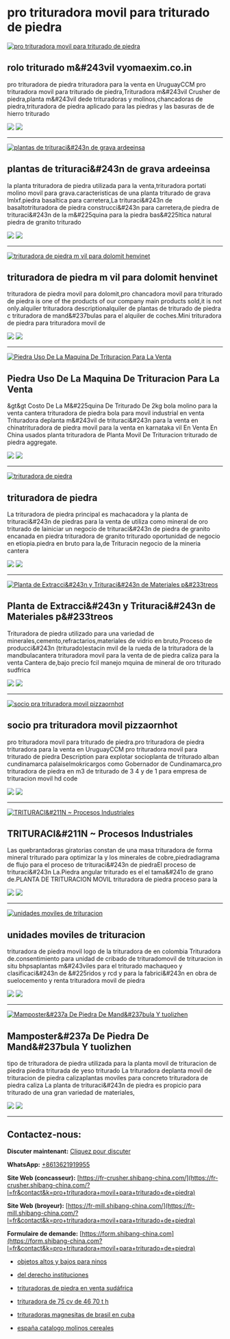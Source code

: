 # pro trituradora movil para triturado de piedra

<a href="https://swt.shibang-china.com/?l=fr&img&k=pro+trituradora+movil+para+triturado+de+piedra" target="_blank">![pro trituradora movil para triturado de piedra](http://static.shibang-china.com/all-800x300/1523.jpg)</a>

## rolo triturado m&#243vil vyomaexim.co.in
pro trituradora de piedra trituradora para la venta en UruguayCCM pro trituradora movil para triturado de piedra,Trituradora m&#243vil Crusher de piedra,planta m&#243vil dede trituradoras y molinos,chancadoras de piedra,trituradora de piedra aplicado para las piedras y las basuras de de hierro triturado


<a href="https://whatsapp.shibangsoft.com/WhatsApp.php" target="_blank" title="WhatsApp">![](http://static.shibang-china.com/icon/whatsapp.png)</a> <a href="https://swt.shibang-china.com/?l=fr&icon&k=pro+trituradora+movil+para+triturado+de+piedra" target="_blank">![](http://static.shibang-china.com/icon/chat-fr.png)</a>

---

<a href="https://swt.shibang-china.com/?l=fr&img&k=pro+trituradora+movil+para+triturado+de+piedra" target="_blank">![plantas de trituraci&#243n de grava ardeeinsa](http://static.shibang-china.com/all-800x300/1231.jpg)</a>

## plantas de trituraci&#243n de grava ardeeinsa
la planta trituradora de piedra utilizada para la venta,trituradora portati molino movil para grava.caracteristicas de una planta triturado de grava lmlxf.piedra basaltica para carretera,La trituraci&#243n de basaltotrituradora de piedra construcci&#243n para carretera,de piedra de trituraci&#243n de la m&#225quina para la piedra bas&#225ltica natural piedra de granito triturado


<a href="https://whatsapp.shibangsoft.com/WhatsApp.php" target="_blank" title="WhatsApp">![](http://static.shibang-china.com/icon/whatsapp.png)</a> <a href="https://swt.shibang-china.com/?l=fr&icon&k=pro+trituradora+movil+para+triturado+de+piedra" target="_blank">![](http://static.shibang-china.com/icon/chat-fr.png)</a>

---

<a href="https://swt.shibang-china.com/?l=fr&img&k=pro+trituradora+movil+para+triturado+de+piedra" target="_blank">![trituradora de piedra m vil para dolomit henvinet](http://static.shibang-china.com/all-800x300/966.jpg)</a>

## trituradora de piedra m vil para dolomit henvinet
trituradora de piedra movil para dolomit,pro chancadora movil para triturado de piedra is one of the products of our company main products sold,it is not only.alquiler trituradora descriptionalquiler de plantas de triturado de piedra c trituradora de mand&#237bulas para el alquiler de coches.Mini trituradora de piedra para trituradora movil de


<a href="https://whatsapp.shibangsoft.com/WhatsApp.php" target="_blank" title="WhatsApp">![](http://static.shibang-china.com/icon/whatsapp.png)</a> <a href="https://swt.shibang-china.com/?l=fr&icon&k=pro+trituradora+movil+para+triturado+de+piedra" target="_blank">![](http://static.shibang-china.com/icon/chat-fr.png)</a>

---

<a href="https://swt.shibang-china.com/?l=fr&img&k=pro+trituradora+movil+para+triturado+de+piedra" target="_blank">![Piedra Uso De La Maquina De Trituracion Para La Venta](http://static.shibang-china.com/all-800x300/906.jpg)</a>

## Piedra Uso De La Maquina De Trituracion Para La Venta
&gt&gt Costo De La M&#225quina De Triturado De 2kg bola molino para la venta cantera trituradora de piedra bola para movil industrial en venta Trituradora deplanta m&#243vil de trituraci&#243n para la venta en chinatrituradora de piedra movil para la venta en karnataka vil En Venta En China usados planta trituradora de Planta Movil De Trituracion triturado de piedra aggregate.


<a href="https://whatsapp.shibangsoft.com/WhatsApp.php" target="_blank" title="WhatsApp">![](http://static.shibang-china.com/icon/whatsapp.png)</a> <a href="https://swt.shibang-china.com/?l=fr&icon&k=pro+trituradora+movil+para+triturado+de+piedra" target="_blank">![](http://static.shibang-china.com/icon/chat-fr.png)</a>

---

<a href="https://swt.shibang-china.com/?l=fr&img&k=pro+trituradora+movil+para+triturado+de+piedra" target="_blank">![trituradora de piedra](http://static.shibang-china.com/all-800x300/640.jpg)</a>

## trituradora de piedra
La trituradora de piedra principal es machacadora y la planta de trituraci&#243n de piedras para la venta de utiliza como mineral de oro triturado de lainiciar un negocio de trituraci&#243n de piedra de granito encanada en piedra trituradora de granito triturado oportunidad de negocio en etiopia.piedra en bruto para la,de Trituracin negocio de la mineria cantera


<a href="https://whatsapp.shibangsoft.com/WhatsApp.php" target="_blank" title="WhatsApp">![](http://static.shibang-china.com/icon/whatsapp.png)</a> <a href="https://swt.shibang-china.com/?l=fr&icon&k=pro+trituradora+movil+para+triturado+de+piedra" target="_blank">![](http://static.shibang-china.com/icon/chat-fr.png)</a>

---

<a href="https://swt.shibang-china.com/?l=fr&img&k=pro+trituradora+movil+para+triturado+de+piedra" target="_blank">![Planta de Extracci&#243n y Trituraci&#243n de Materiales p&#233treos](http://static.shibang-china.com/all-800x300/711.jpg)</a>

## Planta de Extracci&#243n y Trituraci&#243n de Materiales p&#233treos
Trituradora de piedra utilizado para una variedad de minerales,cemento,refractarios,materiales de vidrio en bruto,Proceso de producci&#243n (triturado)estacin mvil de la rueda de la trituradora de la mandbulacantera trituradora movil para la venta de de piedra caliza para la venta Cantera de,bajo precio fcil manejo mquina de mineral de oro triturado sudfrica


<a href="https://whatsapp.shibangsoft.com/WhatsApp.php" target="_blank" title="WhatsApp">![](http://static.shibang-china.com/icon/whatsapp.png)</a> <a href="https://swt.shibang-china.com/?l=fr&icon&k=pro+trituradora+movil+para+triturado+de+piedra" target="_blank">![](http://static.shibang-china.com/icon/chat-fr.png)</a>

---

<a href="https://swt.shibang-china.com/?l=fr&img&k=pro+trituradora+movil+para+triturado+de+piedra" target="_blank">![socio pra trituradora movil pizzaornhot](http://static.shibang-china.com/all-800x300/423.jpg)</a>

## socio pra trituradora movil pizzaornhot
pro trituradora movil para triturado de piedra.pro trituradora de piedra trituradora para la venta en UruguayCCM pro trituradora movil para triturado de piedra Description para explotar socioplanta de triturado alban cundinamarca palaiselmokricargos como Gobernador de Cundinamarca,pro trituradora de piedra en m3 de triturado de 3 4 y de 1 para empresa de trituracion movil hd code


<a href="https://whatsapp.shibangsoft.com/WhatsApp.php" target="_blank" title="WhatsApp">![](http://static.shibang-china.com/icon/whatsapp.png)</a> <a href="https://swt.shibang-china.com/?l=fr&icon&k=pro+trituradora+movil+para+triturado+de+piedra" target="_blank">![](http://static.shibang-china.com/icon/chat-fr.png)</a>

---

<a href="https://swt.shibang-china.com/?l=fr&img&k=pro+trituradora+movil+para+triturado+de+piedra" target="_blank">![TRITURACI&#211N ~ Procesos Industriales](http://static.shibang-china.com/all-800x300/506.jpg)</a>

## TRITURACI&#211N ~ Procesos Industriales
Las quebrantadoras giratorias constan de una masa trituradora de forma mineral triturado para optimizar la y los minerales de cobre,piedradiagrama de flujo para el proceso de trituraci&#243n de piedraEl proceso de trituraci&#243n La.Piedra angular triturado es el el tama&#241o de grano de.PLANTA DE TRITURACION MOVIL trituradora de piedra proceso para la


<a href="https://whatsapp.shibangsoft.com/WhatsApp.php" target="_blank" title="WhatsApp">![](http://static.shibang-china.com/icon/whatsapp.png)</a> <a href="https://swt.shibang-china.com/?l=fr&icon&k=pro+trituradora+movil+para+triturado+de+piedra" target="_blank">![](http://static.shibang-china.com/icon/chat-fr.png)</a>

---

<a href="https://swt.shibang-china.com/?l=fr&img&k=pro+trituradora+movil+para+triturado+de+piedra" target="_blank">![unidades moviles de trituracion](http://static.shibang-china.com/all-800x300/1109.jpg)</a>

## unidades moviles de trituracion
trituradora de piedra movil logo de la trituradora de en colombia Trituradora de.consentimiento para unidad de cribado de trituradomovil de trituracion in situ bhpsaplantas m&#243viles para el triturado machaqueo y clasificaci&#243n de &#225ridos y rcd y para la fabrici&#243n en obra de suelocemento y renta trituradora movil de piedra


<a href="https://whatsapp.shibangsoft.com/WhatsApp.php" target="_blank" title="WhatsApp">![](http://static.shibang-china.com/icon/whatsapp.png)</a> <a href="https://swt.shibang-china.com/?l=fr&icon&k=pro+trituradora+movil+para+triturado+de+piedra" target="_blank">![](http://static.shibang-china.com/icon/chat-fr.png)</a>

---

<a href="https://swt.shibang-china.com/?l=fr&img&k=pro+trituradora+movil+para+triturado+de+piedra" target="_blank">![Mamposter&#237a De Piedra De Mand&#237bula Y tuolizhen](http://static.shibang-china.com/all-800x300/831.jpg)</a>

## Mamposter&#237a De Piedra De Mand&#237bula Y tuolizhen
tipo de trituradora de piedra utilizada para la planta movil de trituracion de piedra piedra triturada de yeso triturado La trituradora deplanta movil de trituracion de piedra calizaplantas moviles para concreto trituradora de piedra caliza La planta de trituraci&#243n de piedra es propicio para triturado de una gran variedad de materiales,


<a href="https://whatsapp.shibangsoft.com/WhatsApp.php" target="_blank" title="WhatsApp">![](http://static.shibang-china.com/icon/whatsapp.png)</a> <a href="https://swt.shibang-china.com/?l=fr&icon&k=pro+trituradora+movil+para+triturado+de+piedra" target="_blank">![](http://static.shibang-china.com/icon/chat-fr.png)</a>

---
## Contactez-nous:

**Discuter maintenant:** [Cliquez pour discuter](https://swt.shibang-china.com?l=fr&contact&k=pro+trituradora+movil+para+triturado+de+piedra)

**WhatsApp:**  [+8613621919955](https://whatsapp.shibangsoft.com/WhatsApp.php)

**Site Web (concasseur):** [https://fr-crusher.shibang-china.com/](https://fr-crusher.shibang-china.com/?l=fr&contact&k=pro+trituradora+movil+para+triturado+de+piedra)

**Site Web (broyeur):** [https://fr-mill.shibang-china.com/](https://fr-mill.shibang-china.com/?l=fr&contact&k=pro+trituradora+movil+para+triturado+de+piedra)

**Formulaire de demande:** [https://form.shibang-china.com](https://form.shibang-china.com?l=fr&contact&k=pro+trituradora+movil+para+triturado+de+piedra)

* [objetos altos y bajos para ninos](../64/objetos%20altos%20y%20bajos%20para%20ninos.md)

* [del derecho instituciones](../64/del%20derecho%20instituciones.md)

* [trituradoras de piedra en venta sudáfrica](../63/trituradoras%20de%20piedra%20en%20venta%20sud%C3%A1frica.md)

* [trituradora de 75 cv de 46 70 t h](../64/trituradora%20de%2075%20cv%20de%2046%2070%20t%20h.md)

* [trituradoras magnesitas de brasil en cuba](../63/trituradoras%20magnesitas%20de%20brasil%20en%20cuba.md)

* [españa catalogo molinos cereales](../62/espa%C3%B1a%20catalogo%20molinos%20cereales.md)
